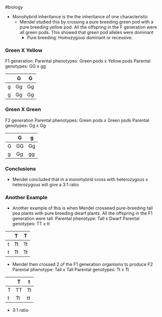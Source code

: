 #biology
- Monohybrid inheritance is the the inheritance of one characteristic
    - Mendel studied this by crossing a pure breeding green pod with a pure breeding yellow pod. All the offspring in the F generation were all green pods. This showed that green pod alleles were dominant
        - Pure breeding: Homozygous dominant or recessive.

### Green X Yellow
F1 generation:
Parental phenotypes: Green pods x Yellow pods
Parental genotypes: GG x gg

|     | G   | G   |
| --- | --- | --- |
| g   | Gg  | Gg  |
| g   | Gg  | Gg  |

### Green X Green
F2 generation
Parental phenotypes: Green pods x Green pods
Parental genotypes: Gg x Gg

|     | G   | g   |
| --- | --- | --- |
| G   | GG  | Gg  |
| g   | Gg  | gg  |

### Conclusions
- Mendel concluded that in a monohybrid cross with heterozygous x heterozygous will give a 3:1 ratio

### Another Example
- Another example of this is when Mendel crossewd pure-breeding tall pea plants with pure breeding dwarf plants. All the offspring in the F1 generation were tall.
Parental phenotype: Tall x Dwarf
Parental genotypes: TT x tt

|     | T   | T   |
| --- | --- | --- |
| t   | Tt  | Tt  |
| t   | Tt  | Tt  |

- Mendel then crossed 2 of the F1 generation organisms to produce F2
Parental phenotype: Tall x Tall
Parental genotypes: Tt x Tt

|     | T   | t   |
| --- | --- | --- |
| T   | TT  | Tt  |
| t   | Tt  | tt  |

- 3:1 ratio
